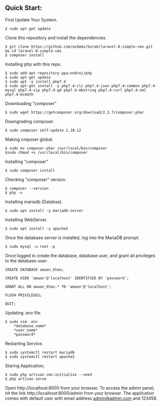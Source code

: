 ## Quick Start:
First Update Your System.

    $ sudo apt-get update



Clone this repository and install the dependencies.

    $ git clone https://github.com/ozdemirburak/laravel-8-simple-cms.git && cd laravel-8-simple-cms
    $ composer install


Installing php with this repo.
    
    $ sudo add-apt-repository ppa:ondrej/php
    $ sudo apt-get update
    $ sudo apt -y install php7.4
    $ sudo apt-get install -y php7.4-cli php7.4-json php7.4-common php7.4-mysql php7.4-zip php7.4-gd php7.4-mbstring php7.4-curl php7.4-xml php7.4-bcmath



Downloading "composer"

    $ sudo wget https://getcomposer.org/download/2.3.7/composer.phar
    
    
Downgrading composer.
   
    $ sudo composer self-update 1.10.12


Making cmposer global.
    
    $ sudo mv composer.phar /usr/local/bin/composer
    $sudo chmod +x /usr/local/bin/composer


Installing "composer"

    $ sudo composer install


Checking "composer" version.

    $ composer --version
    $ php -v


Installing mariadb [Databse].

    $ sudo apt install -y mariadb-server


Installing WebServer.

    $ sudo apt install -y apache2


Once the database server is installed, log into the MariaDB prompt:

    $ sudo mysql -u root -p
    
    
Once logged in create the database, database user, and grant all privileges to the database user:
    
    CREATE DATABASE amaan_khan;
    
    CREATE USER 'amaan'@'localhost' IDENTIFIED BY 'password';
    
    GRANT ALL ON amaan_khan.* TO 'amaan'@'localhost';
    
    FLUSH PRIVILEGES;
    
    QUIT;



Updating .env file.

    $ sudo vim .env
        *database_name*
        *user_name*
        *password*



Restarting Service.

    $ sudo systemctl restart mariadb
    $ sudo systemctl restart apache2


Staring Application;
    
    $ sudo php artisan cms:initialize --seed
    $ php artisan serve
    
Open http://localhost:8000 from your browser. To access the admin panel, hit the link http://localhost:8000/admin from your browser. The application comes with default user with email address admin@admin.com and 123456.
